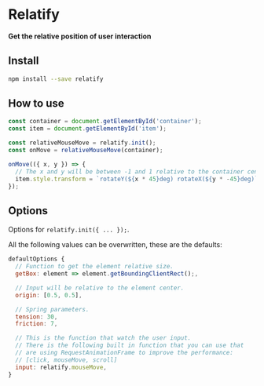 # Relatify
**Get the relative position of user interaction**

## Install
```sh
npm install --save relatify
```

## How to use
```js
const container = document.getElementById('container');
const item = document.getElementById('item');

const relativeMouseMove = relatify.init();
const onMove = relativeMouseMove(container);

onMove(({ x, y }) => {
  // The x and y will be between -1 and 1 relative to the container center.
  item.style.transform = `rotateY(${x * 45}deg) rotateX(${y * -45}deg)`;
});
```

## Options
Options for `relatify.init({ ... });`.

All the following values can be overwritten, these are the defaults:

```js
defaultOptions {
  // Function to get the element relative size.
  getBox: element => element.getBoundingClientRect();,

  // Input will be relative to the element center.
  origin: [0.5, 0.5],

  // Spring parameters.
  tension: 30,
  friction: 7,

  // This is the function that watch the user input.
  // There is the following built in function that you can use that
  // are using RequestAnimationFrame to improve the performance:
  // [click, mouseMove, scroll]
  input: relatify.mouseMove,
}
```
